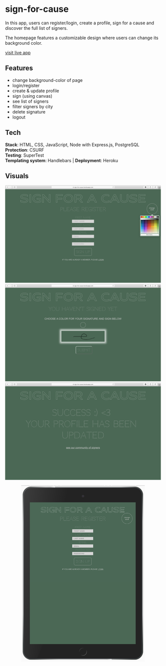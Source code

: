 # sign-for-cause

In this app, users can register/login, create a profile, sign for a cause and discover the full list
of signers. <br />

The homepage features a customizable design where users can change its background color.

[visit live app](https://sign-for-cause.herokuapp.com/)

## Features

-   change background-color of page
-   login/register
-   create & update profile
-   sign (using canvas)
-   see list of signers
-   filter signers by city
-   delete signature
-   logout

## Tech

**Stack**: HTML, CSS, JavaScript, Node with Express.js, PostgreSQL <br />
**Protection**: CSURF <br />
**Testing**: SuperTest <br />
**Templating system**: Handlebars | **Deployment**: Heroku

## Visuals

![screenshot](readMe/screenshot_2.png)
![screenshot](readMe/screenshot_1.png)
![screenshot](readMe/screenshot_3.png)

<p align="center">
<img src="mobile.png" width="400" height="570">
</p>

